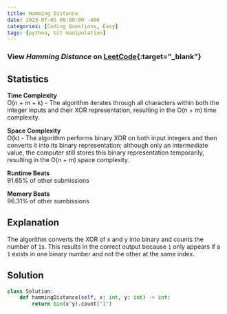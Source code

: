 ```yaml
---
title: Hamming Distance
date: 2023-07-05 00:00:00 -400
categories: [Coding Questions, Easy]
tags: [python, bit manipulation]
---
```


### View *Hamming Distance* on [LeetCode](https://leetcode.com/problems/hamming-distance/description/){:target="_blank"}  

## Statistics  

**Time Complexity**  
O(n + m + k) - The algorithm iterates through all characters within both the integer inputs and their XOR representation, resulting in the O(n + m) time complexity.

**Space Complexity**  
O(k) - The algorithm performs binary XOR on both input integers and then converts it into its binary representation; although only an intermediate value, the computer still stores this binary representation temporarily, resulting in the O(n + m) space complexity.

**Runtime Beats**  
91.65% of other submissions  

**Memory Beats**  
96.31% of other sumbissions  

## Explanation  
The algorithm converts the XOR of x and y into binary and counts the number of `1`s. This results in the correct output because `1` only appears if a `1` exists in one binary number and not the other at the same index.

## Solution  

```python
class Solution:
    def hammingDistance(self, x: int, y: int) -> int:
        return bin(x^y).count("1")
```